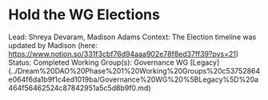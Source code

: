 # Hold the WG Elections

Lead: Shreya Devaram, Madison Adams
Context: The Election timeline was updated by Madison (here: https://www.notion.so/331f3cbf76d94aaa902e78f8ed37ff39?pvs=21)
Status: Completed
Working Group(s): Governance WG [Legacy] (../Dream%20DAO%20Phase%201%20Working%20Groups%20c53752864e064f6da1b9f1c4ed1019ba/Governance%20WG%20%5BLegacy%5D%20a464f56462524c87842951a5c5d8b9f0.md)